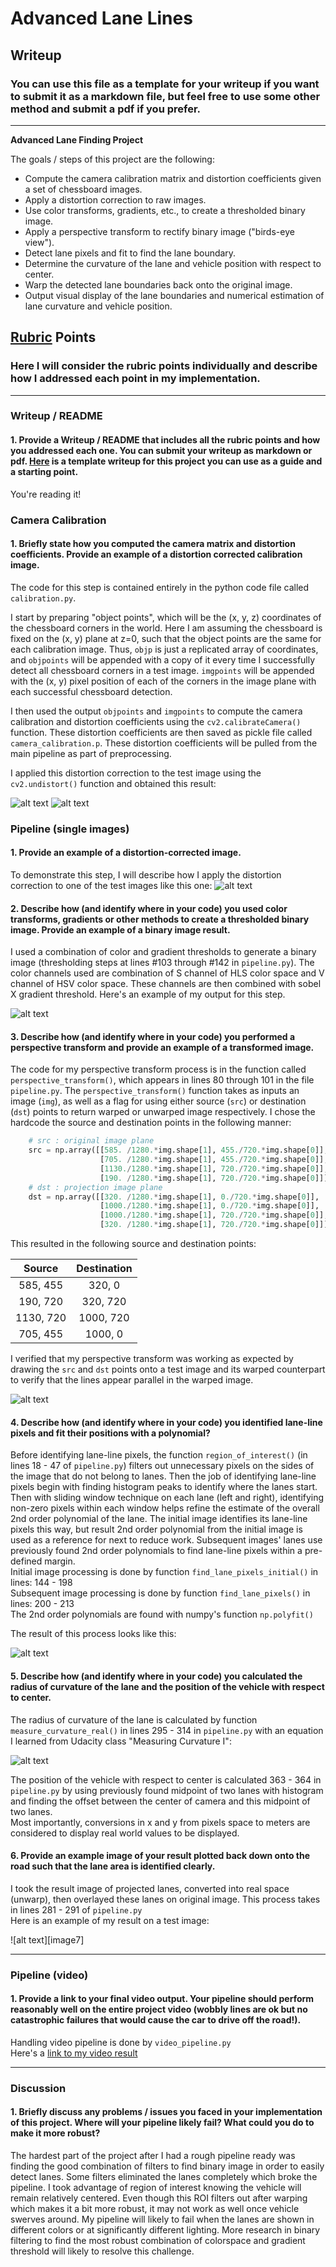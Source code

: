 # **Advanced Lane Lines** 

## Writeup

### You can use this file as a template for your writeup if you want to submit it as a markdown file, but feel free to use some other method and submit a pdf if you prefer.

---

**Advanced Lane Finding Project**

The goals / steps of this project are the following:

* Compute the camera calibration matrix and distortion coefficients given a set of chessboard images.
* Apply a distortion correction to raw images.
* Use color transforms, gradients, etc., to create a thresholded binary image.
* Apply a perspective transform to rectify binary image ("birds-eye view").
* Detect lane pixels and fit to find the lane boundary.
* Determine the curvature of the lane and vehicle position with respect to center.
* Warp the detected lane boundaries back onto the original image.
* Output visual display of the lane boundaries and numerical estimation of lane curvature and vehicle position.

[//]: # (Image References)

[image1]: ./img/calibration1.jpg "Before Calibration"
[image2]: ./img/calibration1_calibrated.jpg "After Calibration"
[image3]: ./img/straight_lines1_undistorted.jpg "Undistorted"
[image4]: ./img/straight_lines2_colorbinary.jpg "Color Binary"
[image5]: ./img/straight_lines2_findingthelines.jpg "Finding the Lines"
[image6]: ./img/rofc.JPG "Radius of Curvature Equation"
[image]: ./img/straight_lines1_final.jpg "Final Image"
[video1]: ./P4_project_video.mp4 "Video"

## [Rubric](https://review.udacity.com/#!/rubrics/571/view) Points

### Here I will consider the rubric points individually and describe how I addressed each point in my implementation.  

---

### Writeup / README

#### 1. Provide a Writeup / README that includes all the rubric points and how you addressed each one.  You can submit your writeup as markdown or pdf.  [Here](https://github.com/udacity/CarND-Advanced-Lane-Lines/blob/master/writeup_template.md) is a template writeup for this project you can use as a guide and a starting point.  

You're reading it!

### Camera Calibration

#### 1. Briefly state how you computed the camera matrix and distortion coefficients. Provide an example of a distortion corrected calibration image.

The code for this step is contained entirely in the python code file called `calibration.py`.  

I start by preparing "object points", which will be the (x, y, z) coordinates of the chessboard corners in the world. Here I am assuming the chessboard is fixed on the (x, y) plane at z=0, such that the object points are the same for each calibration image.  Thus, `objp` is just a replicated array of coordinates, and `objpoints` will be appended with a copy of it every time I successfully detect all chessboard corners in a test image.  `imgpoints` will be appended with the (x, y) pixel position of each of the corners in the image plane with each successful chessboard detection.  

I then used the output `objpoints` and `imgpoints` to compute the camera calibration and distortion coefficients using the `cv2.calibrateCamera()` function.  These distortion coefficients are then saved as pickle file called `camera_calibration.p`.  These distortion coefficients will be pulled from the main pipeline as part of preprocessing.

I applied this distortion correction to the test image using the `cv2.undistort()` function and obtained this result: 

![alt text][image1]
![alt text][image2]

### Pipeline (single images)

#### 1. Provide an example of a distortion-corrected image.

To demonstrate this step, I will describe how I apply the distortion correction to one of the test images like this one:
![alt text][image3]

#### 2. Describe how (and identify where in your code) you used color transforms, gradients or other methods to create a thresholded binary image.  Provide an example of a binary image result.

I used a combination of color and gradient thresholds to generate a binary image (thresholding steps at lines #103 through #142 in `pipeline.py`).  The color channels used are combination of S channel of HLS color space and V channel of HSV color space. These channels are then combined with sobel X gradient threshold.  Here's an example of my output for this step.  

![alt text][image4]

#### 3. Describe how (and identify where in your code) you performed a perspective transform and provide an example of a transformed image.

The code for my perspective transform process is in the function called `perspective_transform()`, which appears in lines 80 through 101 in the file `pipeline.py`.  The `perspective_transform()` function takes as inputs an image (`img`), as well as a flag for using either source (`src`) or destination (`dst`) points to return warped or unwarped image respectively.  I chose the hardcode the source and destination points in the following manner:

```python
	# src : original image plane
	src = np.array([[585. /1280.*img.shape[1], 455./720.*img.shape[0]],
					[705. /1280.*img.shape[1], 455./720.*img.shape[0]],
					[1130./1280.*img.shape[1], 720./720.*img.shape[0]],
					[190. /1280.*img.shape[1], 720./720.*img.shape[0]]], np.float32)
	# dst : projection image plane
	dst = np.array([[320. /1280.*img.shape[1], 0./720.*img.shape[0]],
					[1000./1280.*img.shape[1], 0./720.*img.shape[0]],
					[1000./1280.*img.shape[1], 720./720.*img.shape[0]],
					[320. /1280.*img.shape[1], 720./720.*img.shape[0]]], np.float32)
```

This resulted in the following source and destination points:

| Source        | Destination   | 
|:-------------:|:-------------:| 
| 585, 455      | 320, 0        | 
| 190, 720      | 320, 720      |
| 1130, 720     | 1000, 720     |
| 705, 455      | 1000, 0       |

I verified that my perspective transform was working as expected by drawing the `src` and `dst` points onto a test image and its warped counterpart to verify that the lines appear parallel in the warped image.

![alt text][image4]

#### 4. Describe how (and identify where in your code) you identified lane-line pixels and fit their positions with a polynomial?

Before identifying lane-line pixels, the function `region_of_interest()` (in lines 18 - 47 of `pipeline.py`) filters out unnecessary pixels on the sides of the image that do not belong to lanes.  Then the job of identifying lane-line pixels begin with finding histogram peaks to identify where the lanes start.  Then with sliding window technique on each lane (left and right), identifying non-zero pixels within each window helps refine the estimate of the overall 2nd order polynomial of the lane.  The initial image identifies its lane-line pixels this way, but result 2nd order polynomial from the initial image is used as a reference for next to reduce work.  Subsequent images' lanes use previously found 2nd order polynomials to find lane-line pixels within a pre-defined margin.  
Initial image processing is done by function `find_lane_pixels_initial()` in lines: 144 - 198  
Subsequent image processing is done by function `find_lane_pixels()` in lines: 200 - 213  
The 2nd order polynomials are found with numpy's function `np.polyfit()`  

The result of this process looks like this:

![alt text][image5]

#### 5. Describe how (and identify where in your code) you calculated the radius of curvature of the lane and the position of the vehicle with respect to center.

The radius of curvature of the lane is calculated by function `measure_curvature_real()` in lines 295 - 314 in `pipeline.py` with an equation I learned from Udacity class "Measuring Curvature I":  

![alt text][image6]

The position of the vehicle with respect to center is calculated 363 - 364 in `pipeline.py` by using previously found midpoint of two lanes with histogram and finding the offset between the center of camera and this midpoint of two lanes.  
Most importantly, conversions in x and y from pixels space to meters are considered to display real world values to be displayed.  

#### 6. Provide an example image of your result plotted back down onto the road such that the lane area is identified clearly.

I took the result image of projected lanes, converted into real space (unwarp), then overlayed these lanes on original image.  This process takes in lines 281 - 291 of `pipeline.py`  
Here is an example of my result on a test image:

![alt text][image7]

---

### Pipeline (video)

#### 1. Provide a link to your final video output.  Your pipeline should perform reasonably well on the entire project video (wobbly lines are ok but no catastrophic failures that would cause the car to drive off the road!).

Handling video pipeline is done by `video_pipeline.py`  
Here's a [link to my video result](./P4_video_final.mp4)

---

### Discussion

#### 1. Briefly discuss any problems / issues you faced in your implementation of this project.  Where will your pipeline likely fail?  What could you do to make it more robust?

The hardest part of the project after I had a rough pipeline ready was finding the good combination of filters to find binary image in order to easily detect lanes.  Some filters eliminated the lanes completely which broke the pipeline.  I took advantage of region of interest knowing the vehicle will remain relatively centered.  Even though this ROI filters out after warping which makes it a bit more robust, it may not work as well once vehicle swerves around.  My pipeline will likely to fail when the lanes are shown in different colors or at significantly different lighting.  More research in binary filtering to find the most robust combination of colorspace and gradient threshold will likely to resolve this challenge.  